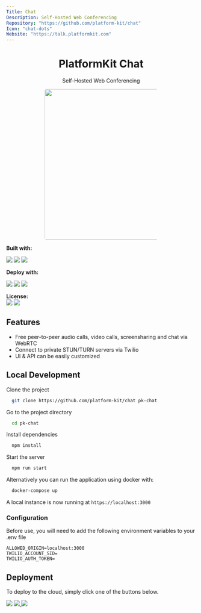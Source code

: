 ```yaml
---
Title: Chat
Description: Self-Hosted Web Conferencing
Repository: "https://github.com/platform-kit/chat"
Icon: "chat-dots"
Website: "https://talk.platformkit.com"
---
```

<h1 align="center">PlatformKit Chat</h1>

<p align="center">
Self-Hosted Web Conferencing
</p>

<div align="center">
    <img src="https://raw.githubusercontent.com/platform-kit/auth/master/chat/images/screenshot.png" style="border-radius:4px; margin:auto;max-width:300px;"  width="400"/>
</div>

**Built with:** <br>

<p float="left">
<img src="https://img.shields.io/badge/Node.js-ebf5fb?style=for-the-badge&logo=nodedotjs"/>
<img src="https://img.shields.io/badge/Express.js-ebf5fb?style=for-the-badge&logo=express&logoColor=000" />
<img src="https://img.shields.io/badge/Vue.js-ebf5fb?style=for-the-badge&logo=vuedotjs" />
</p>

**Deploy with:** <br> 
<p float="left">
<img src="https://img.shields.io/badge/Heroku-430098?style=for-the-badge&logo=heroku&logoColor=white"/> <img src="https://img.shields.io/badge/Digital_Ocean-0080FF?style=for-the-badge&logo=DigitalOcean&logoColor=white" /> <img src="https://img.shields.io/badge/Render-46E3B7?style=for-the-badge&logo=Render&logoColor=white"/> 
</p>

**License:** <br> <img src="https://img.shields.io/badge/License-000000?style=for-the-badge&logo=git"/> <img src="https://img.shields.io/badge/MIT-222?style=for-the-badge&logoColor=white"/>

## Features

- Free peer-to-peer audio calls, video calls, screensharing and chat via WebRTC
- Connect to private STUN/TURN servers via Twilio
- UI & API can be easily customized

## Local Development

Clone the project

```bash
  git clone https://github.com/platform-kit/chat pk-chat
```

Go to the project directory

```bash
  cd pk-chat
```

Install dependencies

```bash
  npm install 
```

Start the server

```bash
  npm run start
```

Alternatively you can run the application using docker with: 

```bash
  docker-compose up
```

A local instance is now running at `https://localhost:3000`

### Configuration

Before use, you will need to add the following environment variables to your .env file

```env
ALLOWED_ORIGIN=localhost:3000
TWILIO_ACCOUNT_SID=
TWILIO_AUTH_TOKEN=
```

## Deployment

To deploy to the cloud, simply click one of the buttons below.

<a href="https://heroku.com/deploy?template=https://github.com/platform-kit/chat" target="_blank"><img src="https://img.shields.io/badge/Deploy%20to%20Heroku→-430098?style=for-the-badge&logo=heroku&logoColor=white"/></a> <a href="https://cloud.digitalocean.com/apps/new?repo=https://github.com/platform-kit/chat/tree/main" target="_blank"><img src="https://img.shields.io/badge/Deploy%20to%20Digital_Ocean→-0080FF?style=for-the-badge&logo=DigitalOcean&logoColor=white" /> </a> <a href="https://render.com/deploy?repo=https://github.com/platform-kit/chat" target="_blank"> <img src="https://img.shields.io/badge/Deploy%20to%20Render→-46E3B7?style=for-the-badge&logo=Render&logoColor=fff"/> </a> 